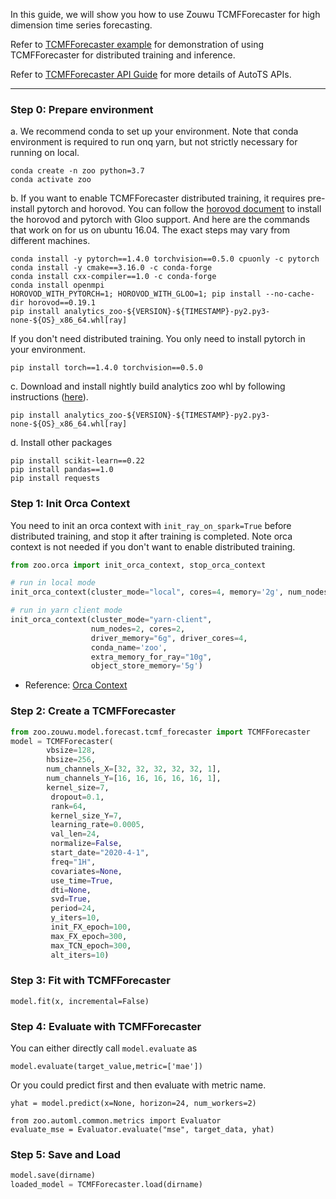 
In this guide, we will show you how to use Zouwu TCMFForecaster for high dimension time series forecasting.

Refer to [TCMFForecaster example](https://github.com/intel-analytics/analytics-zoo/blob/master/pyzoo/zoo/zouwu/examples/run_electricity.py) for demonstration of using TCMFForecaster for distributed training and inference. 

Refer to [TCMFForecaster API Guide](../API/TCMFForecaster.md) for more details of AutoTS APIs.

---
### **Step 0: Prepare environment**
a. We recommend conda to set up your environment. Note that conda environment is required to run onq
yarn, but not strictly necessary for running on local. 
```
conda create -n zoo python=3.7
conda activate zoo
```

b. If you want to enable TCMFForecaster distributed training, it requires pre-install pytorch and horovod. You can follow the [horovod document](https://github.com/horovod/horovod/blob/master/docs/install.rst) to install the horovod and pytorch with Gloo support.
And here are the commands that work on for us on ubuntu 16.04. The exact steps may vary from different machines.

```
conda install -y pytorch==1.4.0 torchvision==0.5.0 cpuonly -c pytorch
conda install -y cmake==3.16.0 -c conda-forge
conda install cxx-compiler==1.0 -c conda-forge
conda install openmpi
HOROVOD_WITH_PYTORCH=1; HOROVOD_WITH_GLOO=1; pip install --no-cache-dir horovod==0.19.1
pip install analytics_zoo-${VERSION}-${TIMESTAMP}-py2.py3-none-${OS}_x86_64.whl[ray]
```

If you don't need distributed training. You only need to install pytorch in your environment.

```
pip install torch==1.4.0 torchvision==0.5.0
```

c. Download and install nightly build analytics zoo whl by following instructions ([here](https://analytics-zoo.github.io/master/#PythonUserGuide/install/#install-the-latest-nightly-build-wheels-for-pip)).

```
pip install analytics_zoo-${VERSION}-${TIMESTAMP}-py2.py3-none-${OS}_x86_64.whl[ray]
```

d. Install other packages
```
pip install scikit-learn==0.22
pip install pandas==1.0
pip install requests
```

### **Step 1: Init Orca Context**
You need to init an orca context with `init_ray_on_spark=True` before distributed training, and stop it after training is completed. Note orca context is not needed if you don't want to enable distributed training.
```python
from zoo.orca import init_orca_context, stop_orca_context

# run in local mode
init_orca_context(cluster_mode="local", cores=4, memory='2g', num_nodes=1, init_ray_on_spark=True)

# run in yarn client mode
init_orca_context(cluster_mode="yarn-client", 
                  num_nodes=2, cores=2, 
                  driver_memory="6g", driver_cores=4, 
                  conda_name='zoo', 
                  extra_memory_for_ray="10g", 
                  object_store_memory='5g')
```
* Reference: [Orca Context](https://analytics-zoo.github.io/master/#Orca/context/)

### **Step 2: Create a TCMFForecaster**

```python
from zoo.zouwu.model.forecast.tcmf_forecaster import TCMFForecaster
model = TCMFForecaster(
        vbsize=128,
        hbsize=256,
        num_channels_X=[32, 32, 32, 32, 32, 1],
        num_channels_Y=[16, 16, 16, 16, 16, 1],
        kernel_size=7,
         dropout=0.1,
         rank=64,
         kernel_size_Y=7,
         learning_rate=0.0005,
         val_len=24,
         normalize=False,
         start_date="2020-4-1",
         freq="1H",
         covariates=None,
         use_time=True,
         dti=None,
         svd=True,
         period=24,
         y_iters=10,
         init_FX_epoch=100,
         max_FX_epoch=300,
         max_TCN_epoch=300,
         alt_iters=10)
```
### **Step 3: Fit with TCMFForecaster**

```
model.fit(x, incremental=False)
```

### **Step 4: Evaluate with TCMFForecaster**
You can either directly call `model.evaluate` as
```
model.evaluate(target_value,metric=['mae'])
```

Or you could predict first and then evaluate with metric name.

```
yhat = model.predict(x=None, horizon=24, num_workers=2)

from zoo.automl.common.metrics import Evaluator
evaluate_mse = Evaluator.evaluate("mse", target_data, yhat)
```

### **Step 5: Save and Load**

```python
model.save(dirname)
loaded_model = TCMFForecaster.load(dirname)
```